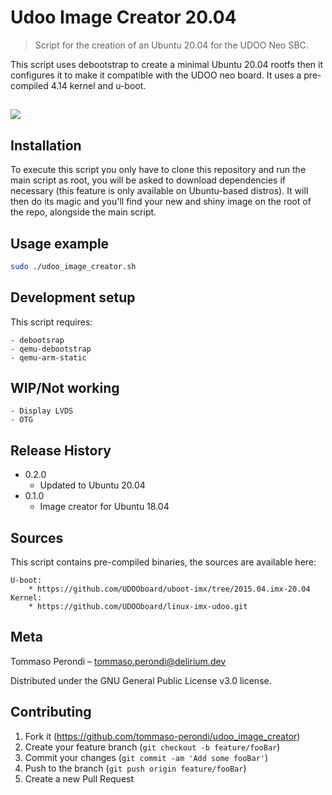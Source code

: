 # Udoo Image Creator 20.04
> Script for the creation of an Ubuntu 20.04 for the UDOO Neo SBC.

This script uses debootstrap to create a minimal Ubuntu 20.04 rootfs then it configures it to make it compatible with the UDOO neo board. It uses a pre-compiled 4.14 kernel and u-boot.

## ![](header.png)

## Installation

To execute this script you only have to clone this repository and run the main script as root, you will be asked to download dependencies if necessary (this feature is only available on Ubuntu-based distros). It will then do its magic and you'll find your new and shiny image on the root of the repo, alongside the main script.

## Usage example

```sh
sudo ./udoo_image_creator.sh
```

## Development setup

This script requires:

    - debootsrap
    - qemu-debootstrap
    - qemu-arm-static

## WIP/Not working
    - Display LVDS
    - OTG

## Release History


* 0.2.0
    * Updated to Ubuntu 20.04
* 0.1.0
    * Image creator for Ubuntu 18.04

## Sources

This script contains pre-compiled binaries, the sources are available here:

    U-boot:
        * https://github.com/UDOOboard/uboot-imx/tree/2015.04.imx-20.04
    Kernel:
        * https://github.com/UDOOboard/linux-imx-udoo.git


## Meta

Tommaso Perondi – tommaso.perondi@delirium.dev

Distributed under the GNU General Public License v3.0 license.


## Contributing

1. Fork it (<https://github.com/tommaso-perondi/udoo_image_creator>)
2. Create your feature branch (`git checkout -b feature/fooBar`)
3. Commit your changes (`git commit -am 'Add some fooBar'`)
4. Push to the branch (`git push origin feature/fooBar`)
5. Create a new Pull Request
